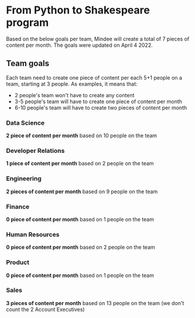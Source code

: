 # From Python to Shakespeare program

Based on the below goals per team, Mindee will create a total of 7 pieces of content per month. The goals were updated on April 4 2022.

## Team goals

Each team need to create one piece of content per each 5+1 people on a team, starting at 3 people. As examples, it means that:

- 2 people's team won't have to create any content
- 3-5 people's team will have to create one piece of content per month
- 6-10 people's team will have to create two pieces of content per month

### Data Science

**2 piece of content per month** based on 10 people on the team

### Developer Relations

**1 piece of content per month** based on 2 people on the team

### Engineering

**2 pieces of content per month** based on 9 people on the team

### Finance

**0 piece of content per month** based on 1 people on the team

### Human Resources

**0 piece of content per month** based on 2 people on the team

### Product

**0 piece of content per month** based on 1 people on the team

### Sales

**3 pieces of content per month** based on 13 people on the team (we don't count the 2 Account Executives)
